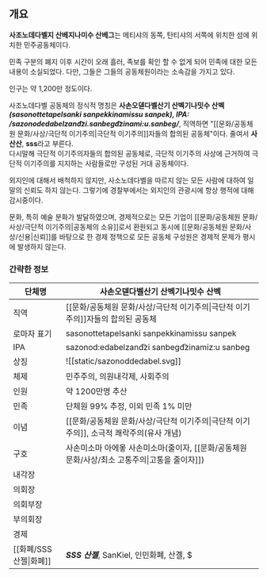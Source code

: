 ## 개요
**사조노데다벨지 산베지나미수 산베그**는 메티샤의 동쪽, 탄티샤의 서쪽에 위치한 섬에 위치한 민주공동체이다.

민족 구분의 폐지 이후 시간이 오래 흘러, 족보를 확인 할 수 없게 되어 민족에 대한 모든 내용이 소실되었다. 다만, 그들은 그들의 공동체원이라는 소속감을 가지고 있다.

인구는 약 1,200만 정도이다.

사조노데다벨 공동체의 정식적 명칭은 **사손오덷다벨산기 산벡기나밋수 산벡** ***(sasonottetapelsanki sanpekkinamissu sanpek), IPA: /sazonodedabelzand͡zi.sanbegd͡zinami:u.sanbeg/***, 직역하면 "[[문화/공동체원 문화/사상/극단적 이기주의|극단적 이기주의]]자들의 합의된 공동체"이다. 줄여서 **사산산**, **sss**라고 부른다.  
다시말해 극단적 이기주의자들의 합의된 공동체로, 극단적 이기주의 사상에 근거하여 극단적 이기주의를 지지하는 사람들로만 구성된 거대 공동체이다.

외지인에 대해서 배척하지 않지만, 사소노데다벨을 따르지 않는 모든 사람에 대하여 일말의 신뢰도 하지 않는다. 그렇기에 경찰부에서는 외지인의 관광시에 항상 행적에 대해 감시중이다.

문화, 특히 예술 분화가 발달하였으며, 경제적으로는 모든 기업이 [[문화/공동체원 문화/사상/극단적 이기주의|공동체의 소유]]로서 환원되고 동시에 [[문화/공동체원 문화/사상/신용|신뢰]]를 바탕으로 한 경제 정책으로 모든 공동체 구성원은 경제적 문제가 평시에 발생하지 않는다.

### 간략한 정보

| 단체명               | 사손오덷다벨산기 산벡기나밋수 산벡                                                |
| ----------------- | ----------------------------------------------------------------- |
| 직역                | [[문화/공동체원 문화/사상/극단적 이기주의\|극단적 이기주의]]자들의 합의된 공동체          |
| 로마자 표기            | sasonottetapelsanki sanpekkinamissu sanpek                        |
| IPA               | sazonod:edabelzand͡zi sanbegd͡zinamiz:u sanbeg                    |
| 상징                | ![[static/sazonoddedabel.svg]]                                    |
| 체제                | 민주주의, 의원내각제, 사회주의                                                 |
| 인원                | 약 1200만명 추산                                                       |
| 민족                | 단체원 99% 추정, 이외 민족 1% 미만                                           |
| 이념                | [[문화/공동체원 문화/사상/극단적 이기주의\|극단적 이기주의]], 소극적 쾌락주의(유사 개념)    |
| 구호                | 사손미소마 아에옿 사손미소마(줄이자, [[문화/공동체원 문화/사상/최소 고통주의\|고통을 줄이자]]) |
| 내각장               |                                                                   |
| 의회장               |                                                                   |
| 의회부장              |                                                                   |
| 부의회장              |                                                                   |
| 경제                |                                                                   |
| [[화폐/SSS 산젤\|화폐]] | ***SSS 산젤***, SanKiel, 인민화폐, 산곌, $                                |


